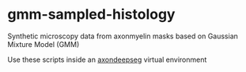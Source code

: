 # gmm-sampled-histology
Synthetic microscopy data from axonmyelin masks based on Gaussian Mixture Model (GMM)

Use these scripts inside an [axondeepseg](https://github.com/neuropoly/axondeepseg) virtual environment

